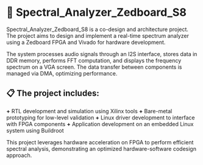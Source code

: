  # 📜 Spectral_Analyzer_Zedboard_S8

Spectral_Analyzer_Zedboard_S8 is a co-design and architecture project. The project aims to design and implement a real-time spectrum analyzer using a Zedboard FPGA and Vivado for hardware development.

The system processes audio signals through an I2S interface, stores data in DDR memory, performs FFT computation, and displays the frequency spectrum on a VGA screen. The data transfer between components is managed via DMA, optimizing performance.

## 📋 The project includes:

  **+** RTL development and simulation using Xilinx tools
  **+** Bare-metal prototyping for low-level validation
  **+** Linux driver development to interface with FPGA components
  **+** Application development on an embedded Linux system using Buildroot

This project leverages hardware acceleration on FPGA to perform efficient spectral analysis, demonstrating an optimized hardware-software codesign approach.

